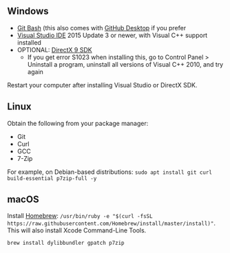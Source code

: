 ## Windows
- [Git Bash](https://git-scm.com/download/win) (this also comes with [GitHub Desktop](https://desktop.github.com/) if you prefer
- [Visual Studio IDE](https://visualstudio.microsoft.com/vs/) 2015 Update 3 or newer, with Visual C++ support installed
- OPTIONAL: [DirectX 9 SDK](https://www.microsoft.com/en-ca/download/details.aspx?id=6812)
  - If you get error S1023 when installing this, go to Control Panel > Uninstall a program, uninstall all versions of Visual C++ 2010, and try again

Restart your computer after installing Visual Studio or DirectX SDK.

## Linux
Obtain the following from your package manager:
- Git
- Curl
- GCC
- 7-Zip

For example, on Debian-based distributions: `sudo apt install git curl build-essential p7zip-full -y`

## macOS
Install [Homebrew](https://brew.sh/): `/usr/bin/ruby -e "$(curl -fsSL https://raw.githubusercontent.com/Homebrew/install/master/install)"`. This will also install Xcode Command-Line Tools.

`brew install dylibbundler gpatch p7zip`
